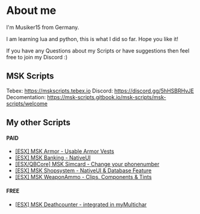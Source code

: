 # About me
I'm Musiker15 from Germany.

I am learning lua and python, this is what I did so far. Hope you like it!

If you have any Questions about my Scripts or have suggestions then feel free to join my Discord :)

## MSK Scripts
Tebex: https://mskscripts.tebex.io
Discord: https://discord.gg/5hHSBRHvJE
Decomentation: https://msk-scripts.gitbook.io/msk-scripts/msk-scripts/welcome

## My other Scripts
#### PAID
* [[ESX] MSK Armor - Usable Armor Vests](https://forum.cfx.re/t/release-esx-armor-script-usable-armor-vests-status-will-be-saved-in-database-and-restore-after-relog/4812243)
* [[ESX] MSK Banking - NativeUI](https://forum.cfx.re/t/release-esx-banking-with-nativeui/4859560)
* [[ESX/QBCore] MSK Simcard - Change your phonenumber](https://forum.cfx.re/t/release-esx-qbcore-usable-simcard/4847008)
* [[ESX] MSK Shopsystem - NativeUI & Database Feature](https://forum.cfx.re/t/release-esx-msk-shopsystem-nativeui-database-feature/4853593)
* [[ESX] MSK WeaponAmmo - Clips, Components & Tints](https://forum.cfx.re/t/release-esx-weapon-ammunition-with-clips-components-tints/4793783)
#### FREE
* [[ESX] MSK Deathcounter - integrated in myMultichar](https://forum.cfx.re/t/release-esx-msk-deathcounter-integrated-in-mymultichar/4863428)
